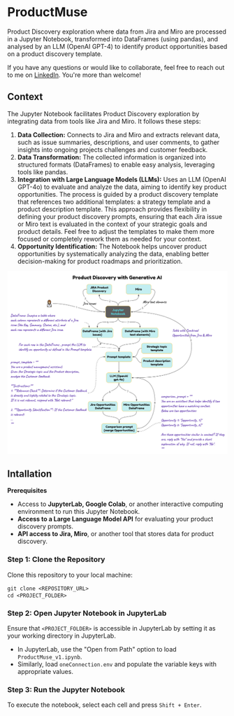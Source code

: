 # ProductMuse
Product Discovery exploration where data from Jira and Miro are processed in a Jupyter Notebook, transformed into DataFrames (using pandas), and analysed by an LLM (OpenAI GPT-4) to identify product opportunities based on a product discovery template.

If you have any questions or would like to collaborate, feel free to reach out to me on [LinkedIn](https://www.linkedin.com/in/jenya-stoeva-60477249/). You're more than welcome!

## Context

The Jupyter Notebook facilitates Product Discovery exploration by integrating data from tools like Jira and Miro. It follows these steps:

1. <b>Data Collection:</b> Connects to Jira and Miro and extracts relevant data, such as issue summaries, descriptions, and user comments, to gather insights into ongoing projects challenges and customer feedback.
2. <b>Data Transformation:</b> The collected information is organized into structured formats (DataFrames) to enable easy analysis, leveraging tools like pandas.
3. <b>Integration with Large Language Models (LLMs):</b> Uses an LLM (OpenAI GPT-4o) to evaluate and analyze the data, aiming to identify key product opportunities. The process is guided by a product discovery template that references two additional templates: a strategy template and a product description template. This approach provides flexibility in defining your product discovery prompts, ensuring that each Jira issue or Miro text is evaluated in the context of your strategic goals and product details. Feel free to adjust the templates to make them more focused or completely rework them as needed for your context.
4. <b>Opportunity Identification:</b> The Notebook helps uncover product opportunities by systematically analyzing the data, enabling better decision-making for product roadmaps and prioritization.

![ProductMuse](ProductMuse.png "ProductMuse")

## Intallation

<b>Prerequisites</b>

* Access to <b>JupyterLab, Google Colab</b>, or another interactive computing environment to run this Jupyter Notebook.
* <b>Access to a Large Language Model API</b> for evaluating your product discovery prompts.
* <b>API access to Jira, Miro</b>, or another tool that stores data for product discovery.

### Step 1: Clone the Repository

Clone this repository to your local machine:
```
git clone <REPOSITORY_URL>
cd <PROJECT_FOLDER>
```

### Step 2: Open Jupyter Notebook in JupyterLab

Ensure that ```<PROJECT_FOLDER>``` is accessible in JupyterLab by setting it as your working directory in JupyterLab.
 * In JupyterLab, use the "Open from Path" option to load ```ProductMuse_v1.ipynb```.
 * Similarly, load ```oneConnection.env``` and populate the variable keys with appropriate values.

### Step 3: Run the Jupyter Notebook

To execute the notebook, select each cell and press ```Shift + Enter```.
